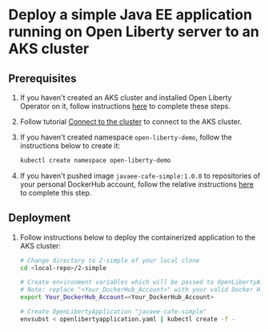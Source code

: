 # Deploy a simple Java EE application running on Open Liberty server to an AKS cluster

## Prerequisites

1. If you haven't created an AKS cluster and installed Open Liberty Operator on it, follow instructions [here](../open-liberty-operator-0.7.0/README.md) to complete these steps.
2. Follow tutorial [Connect to the cluster](https://docs.microsoft.com/azure/aks/kubernetes-walkthrough#connect-to-the-cluster) to connect to the AKS cluster.
3. If you haven't created namespace `open-liberty-demo`, follow the instructions below to create it:

   ```bash
   kubectl create namespace open-liberty-demo
   ```

4. If you haven't pushed image `javaee-cafe-simple:1.0.0` to repositories of your personal DockerHub account, follow the relative instructions [here](https://github.com/Azure-Samples/open-liberty-on-aro/blob/master/guides/howto-deploy-java-liberty-app.md#deploy-application-on-aro-4-cluster) to complete this step.

## Deployment

1. Follow instructions below to deploy the containerized application to the AKS cluster:

   ```bash
   # Change directory to 2-simple of your local clone
   cd <local-repo>/2-simple

   # Create environment variables which will be passed to OpenLibertyApplication "javaee-cafe-simple"
   # Note: replace "<Your_DockerHub_Account>" with your valid Docker Hub account name
   export Your_DockerHub_Account=<Your_DockerHub_Account>

   # Create OpenLibertyApplication "javaee-cafe-simple"
   envsubst < openlibertyapplication.yaml | kubectl create -f -
   ```
